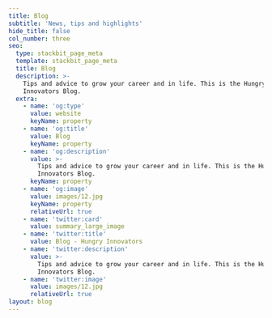 ```yaml
---
title: Blog
subtitle: 'News, tips and highlights'
hide_title: false
col_number: three
seo:
  type: stackbit_page_meta
  template: stackbit_page_meta
  title: Blog
  description: >-
    Tips and advice to grow your career and in life. This is the Hungry
    Innovators Blog.
  extra:
    - name: 'og:type'
      value: website
      keyName: property
    - name: 'og:title'
      value: Blog
      keyName: property
    - name: 'og:description'
      value: >-
        Tips and advice to grow your career and in life. This is the Hungry
        Innovators Blog.
      keyName: property
    - name: 'og:image'
      value: images/12.jpg
      keyName: property
      relativeUrl: true
    - name: 'twitter:card'
      value: summary_large_image
    - name: 'twitter:title'
      value: Blog - Hungry Innovators
    - name: 'twitter:description'
      value: >-
        Tips and advice to grow your career and in life. This is the Hungry
        Innovators Blog.
    - name: 'twitter:image'
      value: images/12.jpg
      relativeUrl: true
layout: blog
---
```

